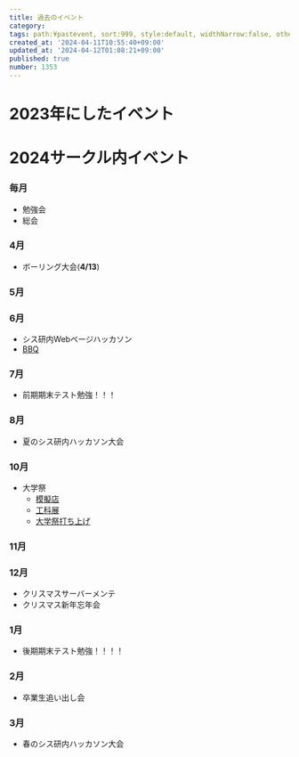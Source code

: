 ```yaml
---
title: 過去のイベント
category:
tags: path:¥pastevent, sort:999, style:default, widthNarrow:false, other:true
created_at: '2024-04-11T10:55:40+09:00'
updated_at: '2024-04-12T01:08:21+09:00'
published: true
number: 1353
---
```


# 2023年にしたイベント
# 2024サークル内イベント

### 毎月
- 勉強会
- 総会
### 4月
- ボーリング大会(**4/13**)
### 5月

### 6月
- シス研内Webページハッカソン
- [BBQ](https://www.sysken.net/post/426)
### 7月
- 前期期末テスト勉強！！！
### 8月
- 夏のシス研内ハッカソン大会
### 10月
- 大学祭 
    - [模擬店](https://www.sysken.net/post/623)
    - [工科展](https://www.sysken.net/post/631)
    - [大学祭打ち上げ](https://www.sysken.net/post/661)
### 11月

### 12月
- クリスマスサーバーメンテ
- クリスマス新年忘年会
### 1月
- 後期期末テスト勉強！！！！
### 2月
- 卒業生追い出し会
### 3月
- 春のシス研内ハッカソン大会
